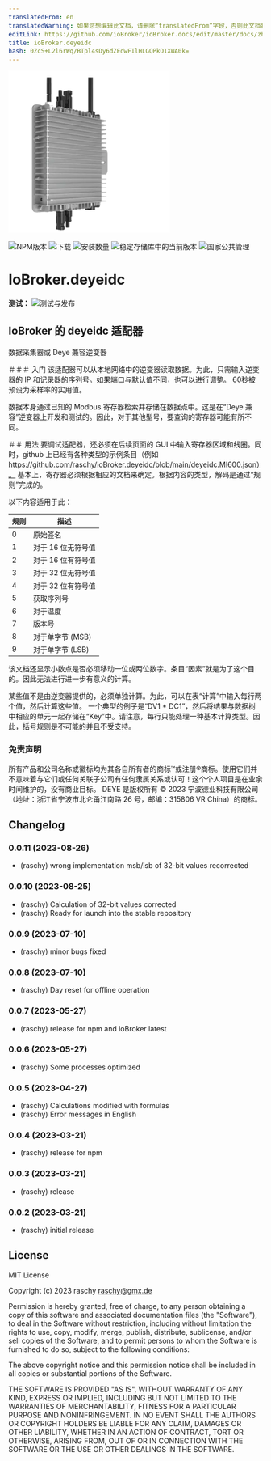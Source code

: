 ```yaml
---
translatedFrom: en
translatedWarning: 如果您想编辑此文档，请删除“translatedFrom”字段，否则此文档将再次自动翻译
editLink: https://github.com/ioBroker/ioBroker.docs/edit/master/docs/zh-cn/adapterref/iobroker.deyeidc/README.md
title: ioBroker.deyeidc
hash: 0ZcS+L2l6rWq/BTpl4sDy6dZEdwFIlHLGQPkO1XWA0k=
---
```

![标识](../../../en/adapterref/iobroker.deyeidc/admin/deyeidc.png)

![NPM版本](https://img.shields.io/npm/v/iobroker.deyeidc.svg)
![下载](https://img.shields.io/npm/dm/iobroker.deyeidc.svg)
![安装数量](https://iobroker.live/badges/deyeidc-installed.svg)
![稳定存储库中的当前版本](https://iobroker.live/badges/deyeidc-stable.svg)
![国家公共管理](https://nodei.co/npm/iobroker.deyeidc.png?downloads=true)

# IoBroker.deyeidc
**测试：** ![测试与发布](https://github.com/rasyxh/ioBroker.deyeidc/workflows/Test%20and%20Release/badge.svg)

## IoBroker 的 deyeidc 适配器
数据采集器或 Deye 兼容逆变器

＃＃＃ 入门
该适配器可以从本地网络中的逆变器读取数据。为此，只需输入逆变器的 IP 和记录器的序列号。如果端口与默认值不同，也可以进行调整。 60秒被预设为采样率的实用值。

数据本身通过已知的 Modbus 寄存器检索并存储在数据点中。这是在“Deye 兼容”逆变器上开发和测试的。因此，对于其他型号，要查询的寄存器可能有所不同。

＃＃ 用法
要调试适配器，还必须在后续页面的 GUI 中输入寄存器区域和线圈。同时，github 上已经有各种类型的示例条目（例如 https://github.com/raschy/ioBroker.deyeidc/blob/main/deyeidc.MI600.json）。
基本上，寄存器必须根据相应的文档来确定。根据内容的类型，解码是通过“规则”完成的。

以下内容适用于此：

|规则|描述 |
| ----- | ------------ |
| 0 |原始签名 |
| 1 |对于 16 位无符号值 |
| 2 |对于 16 位有符号值 |
| 3 |对于 32 位无符号值 |
| 4 |对于 32 位有符号值 |
| 5 |获取序列号 |
| 6 |对于温度 |
| 7 |版本号 |
| 8 |对于单字节 (MSB) |
| 9 |对于单字节 (LSB) |

该文档还显示小数点是否必须移动一位或两位数字。条目“因素”就是为了这个目的。因此无法进行进一步有意义的计算。

某些值不是由逆变器提供的，必须单独计算。为此，可以在表“计算”中输入每行两个值，然后计算这些值。
一个典型的例子是“DV1 \* DC1”，然后将结果与数据树中相应的单元一起存储在“Key”中。请注意，每行只能处理一种基本计算类型。因此，括号规则是不可能的并且不受支持。

### 免责声明
所有产品和公司名称或徽标均为其各自所有者的商标™或注册®商标。使用它们并不意味着与它们或任何关联子公司有任何隶属关系或认可！这个个人项目是在业余时间维护的，没有商业目标。 DEYE 是版权所有 © 2023 宁波德业科技有限公司（地址：浙江省宁波市北仑甬江南路 26 号，邮编：315806 VR China）的商标。

## Changelog

<!--
	Placeholder for the next version (at the beginning of the line):
	### **WORK IN PROGRESS**
-->
### 0.0.11 (2023-08-26)

-   (raschy) wrong implementation msb/lsb of 32-bit values recorrected

### 0.0.10 (2023-08-25)

-   (raschy) Calculation of 32-bit values corrected
-   (raschy) Ready for launch into the stable repository

### 0.0.9 (2023-07-10)

-   (raschy) minor bugs fixed

### 0.0.8 (2023-07-10)

-   (raschy) Day reset for offline operation

### 0.0.7 (2023-05-27)

-   (raschy) release for npm and ioBroker latest

### 0.0.6 (2023-05-27)

-   (raschy) Some processes optimized

### 0.0.5 (2023-04-27)

-   (raschy) Calculations modified with formulas
-   (raschy) Error messages in English

### 0.0.4 (2023-03-21)

-   (raschy) release for npm

### 0.0.3 (2023-03-21)

-   (raschy) release

### 0.0.2 (2023-03-21)

-   (raschy) initial release

## License

MIT License

Copyright (c) 2023 raschy <raschy@gmx.de>

Permission is hereby granted, free of charge, to any person obtaining a copy
of this software and associated documentation files (the "Software"), to deal
in the Software without restriction, including without limitation the rights
to use, copy, modify, merge, publish, distribute, sublicense, and/or sell
copies of the Software, and to permit persons to whom the Software is
furnished to do so, subject to the following conditions:

The above copyright notice and this permission notice shall be included in all
copies or substantial portions of the Software.

THE SOFTWARE IS PROVIDED "AS IS", WITHOUT WARRANTY OF ANY KIND, EXPRESS OR
IMPLIED, INCLUDING BUT NOT LIMITED TO THE WARRANTIES OF MERCHANTABILITY,
FITNESS FOR A PARTICULAR PURPOSE AND NONINFRINGEMENT. IN NO EVENT SHALL THE
AUTHORS OR COPYRIGHT HOLDERS BE LIABLE FOR ANY CLAIM, DAMAGES OR OTHER
LIABILITY, WHETHER IN AN ACTION OF CONTRACT, TORT OR OTHERWISE, ARISING FROM,
OUT OF OR IN CONNECTION WITH THE SOFTWARE OR THE USE OR OTHER DEALINGS IN THE
SOFTWARE.